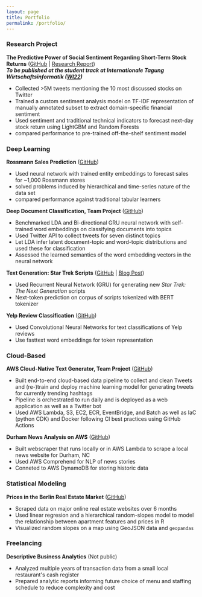 ```yaml
---
layout: page
title: Portfolio
permalink: /portfolio/
---
```


### Research Project
**The Predictive Power of Social Sentiment Regarding Short-Term Stock Returns** ([GitHub](https://github.com/moritzwilksch/SocialMediaBusinessAnalytics) | [Research Report](https://github.com/moritzwilksch/SocialMediaBusinessAnalytics/raw/main/SMRP_Report_Submission.pdf))  
***To be published at the student track at Internationale Tagung Wirtschaftsinformatik ([WI22](https://wi22.de))***
- Collected >5M tweets mentioning the 10 most discussed stocks on Twitter
- Trained a custom sentiment analysis model on TF-IDF representation of manually annotated subset to extract domain-specific financial sentiment
- Used sentiment and traditional technical indicators to forecast next-day stock return using LightGBM and Random Forests
- compared performance to pre-trained off-the-shelf sentiment model

### Deep Learning
**Rossmann Sales Prediction** ([GitHub](https://github.com/moritzwilksch/RossmannSalesPrediction))
- Used neural network with trained entity embeddings to forecast sales for ~1,000 Rossmann stores
- solved problems induced by hierarchical and time-series nature of the data set
- compared performance against traditional tabular learners

**Deep Document Classification, Team Project** ([GitHub](https://github.com/dai-anna/Duke-NLP-FinalProject))
- Benchmarked LDA and Bi-directional GRU neural network with self-trained word embeddings on classifying documents into topics
- Used Twitter API to collect tweets for seven distinct topics
- Let LDA infer latent document-topic and word-topic distributions and used these for classification
- Assessed the learned semantics of the word embedding vectors in the neural network

**Text Generation: Star Trek Scripts** ([GitHub](https://github.com/moritzwilksch/StarTrekWriter) | [Blog Post](https://moritzwilksch.github.io/2022/01/14/star-trek-text-generation.html))
- Used Recurrent Neural Network (GRU) for generating new *Star Trek: The Next Generation* scripts
- Next-token prediction on corpus of scripts tokenized with BERT tokenizer

**Yelp Review Classification** ([GitHub](https://github.com/moritzwilksch/DL_Project_Yelp))
- Used Convolutional Neural Networks for text classifications of Yelp reviews
- Use fasttext word embeddings for token representation

### Cloud-Based
**AWS Cloud-Native Text Generator, Team Project** ([GitHub](https://github.com/dai-anna/AWSCloud-TweetGenerator))
- Built end-to-end cloud-based data pipeline to collect and clean Tweets and (re-)train and deploy machine learning model for generating tweets for currently trending hashtags
- Pipeline is orchestrated to run daily and is deployed as a web application as well as a Twitter bot
- Used AWS Lambda, S3, EC2, ECR, EventBridge, and Batch as well as IaC (python CDK) and Docker following CI best practices using GitHub Actions

**Durham News Analysis on AWS** ([GitHub](https://github.com/moritzwilksch/AWS-DurhamNewsAnalysis))
- Built webscraper that runs locally or in AWS Lambda to scrape a local news website for Durham, NC
- Used AWS Comprehend for NLP of news stories
- Conneted to AWS DynamoDB for storing historic data

### Statistical Modeling
**Prices in the Berlin Real Estate Market** ([GitHub](https://github.com/moritzwilksch/BerlinRealEstatePrices))
- Scraped data on major online real estate websites over 6 months
- Used linear regresion and a hierarchical random-slopes model to model the relationship between apartment features and prices in R
- Visualized random slopes on a map using GeoJSON data and `geopandas`

### Freelancing
**Descriptive Business Analytics** (Not public)
- Analyzed multiple years of transaction data from a small local restaurant's cash register
- Prepared analytic reports informing future choice of menu and staffing schedule to reduce complexity and cost
